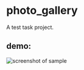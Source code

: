 # photo_gallery

A test task project.

## demo:

![screenshot of sample](https://github.com/Zifirut/photo_gallery/blob/master/demo.gif)
